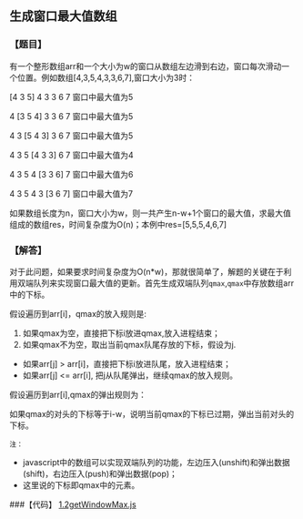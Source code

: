 ## 生成窗口最大值数组

### 【题目】
有一个整形数组arr和一个大小为w的窗口从数组左边滑到右边，窗口每次滑动一个位置。例如数组[4,3,5,4,3,3,6,7],窗口大小为3时：

[4 3 5] 4 3 3 6 7     窗口中最大值为5

4 [3 5 4] 3 3 6 7     窗口中最大值为5

4 3 [5 4 3] 3 6 7     窗口中最大值为5

4 3 5 [4 3 3] 6 7     窗口中最大值为4

4 3 5 4 [3 3 6] 7     窗口中最大值为6

4 3 5 4 3 [3 6 7]     窗口中最大值为7

如果数组长度为n，窗口大小为w，则一共产生n-w+1个窗口的最大值，求最大值组成的数组res，时间复杂度为O(n)；本例中res=[5,5,5,4,6,7]

### 【解答】
对于此问题，如果要求时间复杂度为O(n*w)，那就很简单了，解题的关键在于利用双端队列来实现窗口最大值的更新。首先生成双端队列`qmax`,`qmax`中存放数组arr中的下标。

假设遍历到arr[i]，qmax的放入规则是:

1. 如果qmax为空，直接把下标i放进qmax,放入进程结束；
2. 如果qmax不为空，取出当前qmax队尾存放的下标，假设为j.
- 如果arr[j] > arr[i]，直接把下标i放进队尾，放入进程结束；
- 如果arr[j] <= arr[i], 把j从队尾弹出，继续qmax的放入规则。

假设遍历到arr[i],qmax的弹出规则为：

如果qmax的对头的下标等于i-w，说明当前qmax的下标已过期，弹出当前对头的下标。

`注：`
- javascript中的数组可以实现双端队列的功能，左边压入(unshift)和弹出数据(shift)，右边压入(push)和弹出数据(pop)；
- 这里说的下标即qmax中的元素。

###【代码】
[1.2getWindowMax.js](./codes/1.2getWindowMax.js)